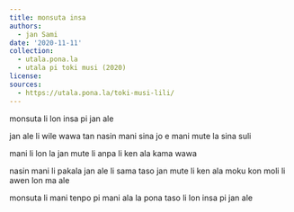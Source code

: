 ```yaml
---
title: monsuta insa
authors:
  - jan Sami
date: '2020-11-11'
collection:
  - utala.pona.la
  - utala pi toki musi (2020)
license:
sources:
  - https://utala.pona.la/toki-musi-lili/
---
```


monsuta li lon
insa pi jan ale

jan ale li wile wawa
tan nasin mani
sina jo e mani mute
la sina suli

mani li lon
la jan mute li anpa
li ken ala kama wawa

nasin mani li pakala
jan ale li sama taso
jan mute li ken ala moku
kon moli li awen lon ma ale

monsuta li mani
tenpo pi mani ala la
pona taso li lon
insa pi jan ale
